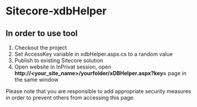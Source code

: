 # Sitecore-xdbHelper

In order to use tool
----------------------

 1. Checkout the project
 2. Set AccessKey variable in xdbHelper.aspx.cs to a random value
 3. Publish to existing Sitecore solution
 3. Open website in InPrivat session, open **http://<your_site_name>/yourfolder/xDBHelper.aspx?key=<your-random-value>** page in the same window

Please note that you are responsible to add appropriate security measures in order to prevent others from accessing this page.